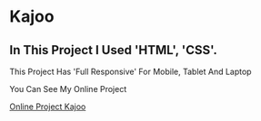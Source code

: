 # Kajoo

## In This Project I Used 'HTML', 'CSS'.

<p>This Project Has 'Full Responsive' For Mobile, Tablet And Laptop</p>

<p>You Can See My Online Project</p>

<a href="https://mortezabaghfar2005.github.io/Kajoo/">Online Project Kajoo</a>
